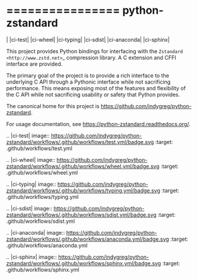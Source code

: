 ================
python-zstandard
================

| |ci-test| |ci-wheel| |ci-typing| |ci-sdist| |ci-anaconda| |ci-sphinx|

This project provides Python bindings for interfacing with the
`Zstandard <http://www.zstd.net>`_ compression library. A C extension
and CFFI interface are provided.

The primary goal of the project is to provide a rich interface to the
underlying C API through a Pythonic interface while not sacrificing
performance. This means exposing most of the features and flexibility
of the C API while not sacrificing usability or safety that Python provides.

The canonical home for this project is
https://github.com/indygreg/python-zstandard.

For usage documentation, see https://python-zstandard.readthedocs.org/.

.. |ci-test| image:: https://github.com/indygreg/python-zstandard/workflows/.github/workflows/test.yml/badge.svg
     :target: .github/workflows/test.yml

.. |ci-wheel| image:: https://github.com/indygreg/python-zstandard/workflows/.github/workflows/wheel.yml/badge.svg
     :target: .github/workflows/wheel.yml

.. |ci-typing| image:: https://github.com/indygreg/python-zstandard/workflows/.github/workflows/typing.yml/badge.svg
     :target: .github/workflows/typing.yml

.. |ci-sdist| image:: https://github.com/indygreg/python-zstandard/workflows/.github/workflows/sdist.yml/badge.svg
     :target: .github/workflows/sdist.yml

.. |ci-anaconda| image:: https://github.com/indygreg/python-zstandard/workflows/.github/workflows/anaconda.yml/badge.svg
     :target: .github/workflows/anaconda.yml

.. |ci-sphinx| image:: https://github.com/indygreg/python-zstandard/workflows/.github/workflows/sphinx.yml/badge.svg
     :target: .github/workflows/sphinx.yml
